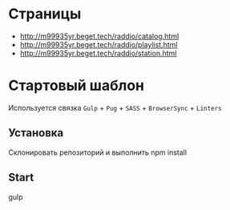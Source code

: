 # Страницы
- http://m99935yr.beget.tech/raddio/catalog.html
- http://m99935yr.beget.tech/raddio/playlist.html
- http://m99935yr.beget.tech/raddio/station.html

# Стартовый шаблон
Используется связка `Gulp` + `Pug` + `SASS` + `BrowserSync` + `Linters`

## Установка
Склонировать репозиторий и выполнить npm install

## Start 
gulp

